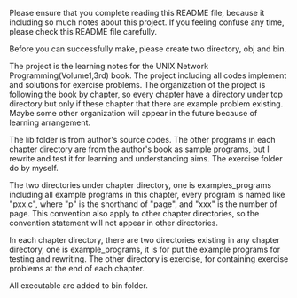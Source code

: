 Please ensure that you complete reading this README file, because it including so much
notes about this project. If you feeling confuse any time, please check this README
file carefully.

Before you can successfully make, please create two directory, obj and bin.

The project is the learning notes for the UNIX Network Programming(Volume1,3rd) book. The
project including all codes implement and solutions for exercise problems. The
organization of the project is following the book by chapter, so every chapter have a
directory under top directory but only if these chapter that there are example problem
existing. Maybe some other organization will appear in the future because of learning
arrangement.

The lib folder is from author's source codes. The other programs in each chapter directory
are from the author's book as sample programs, but I rewrite and test it for learning and
understanding aims. The exercise folder do by myself.

The two directories under chapter directory, one is examples_programs including all
example programs in this chapter, every program is named like "pxx.c", where "p" is the
shorthand of "page", and "xxx" is the number of page. This convention also apply to other
chapter directories, so the convention statement will not appear in other directories.

In each chapter directory, there are two directories existing in any chapter directory,
one is example_programs, it is for put the example programs for testing and rewriting. The
other directory is exercise, for containing exercise problems at the end of each chapter.

All executable are added to bin folder.
